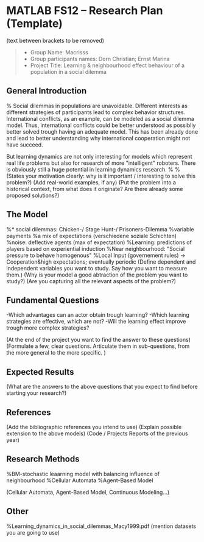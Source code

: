 # MATLAB FS12 – Research Plan (Template)
(text between brackets to be removed)

> * Group Name: Macrisss
> * Group participants names: Dorn Christian; Ernst Marina
> * Project Title: Learning & neighbourhood effect behaviour of a population in a social dilemma

## General Introduction

% 
Social dilemmas in populations are unavoidable. Different interests as different strategies of participants lead
to complex behavior structures. International conflicts, as an example, can be modeled as a social dilemma model.
Thus, international conflicts could be better understood as possibliy better solved trough having an adequate model. 
This has been already done and lead to better understanding why international cooperation might not have succeed.

But learning dynamics are not only interesting for models which represent real life problems but also for research of 
more "intelligent" roboters. There is obviously still a huge potential in learning dynamics research.
%
%
(States your motivation clearly: why is it important / interesting to solve this problem?)
(Add real-world examples, if any)
(Put the problem into a historical context, from what does it originate? Are there already some proposed solutions?)

## The Model

%* social dilemmas: Chicken-/ Stage Hunt-/ Prisoners-Dilemma
%variable payments
%a mix of expectations (verschiedene soziale Schichten)
%noise: deflective agents (max of expectation)
%Learning: predictions of players based on experiential induction
%Near neighbourhood: "Social pressure to behave homogenous"
%Local Input (governement rules) -> Cooperation&high expectations; eventually periodic
(Define dependent and independent variables you want to study. Say how you want to measure them.) (Why is your model a good abtraction of the problem you want to study?) (Are you capturing all the relevant aspects of the problem?)


## Fundamental Questions

-Which advantages can an actor obtain trough learning?
-Which learning strategies are effective, which are not?
-Will the learning effect improve trough more complex strategies?

(At the end of the project you want to find the answer to these questions)
(Formulate a few, clear questions. Articulate them in sub-questions, from the more general to the more specific. )


## Expected Results

(What are the answers to the above questions that you expect to find before starting your research?)


## References 

(Add the bibliographic references you intend to use)
(Explain possible extension to the above models)
(Code / Projects Reports of the previous year)


## Research Methods

%BM-stochastic leaarning model with balancing influence of neighbourhood
%Cellular Automata
%Agent-Based Model

(Cellular Automata, Agent-Based Model, Continuous Modeling...) 


## Other
%Learning_dynamics_in_social_dilemmas_Macy1999.pdf
(mention datasets you are going to use)
